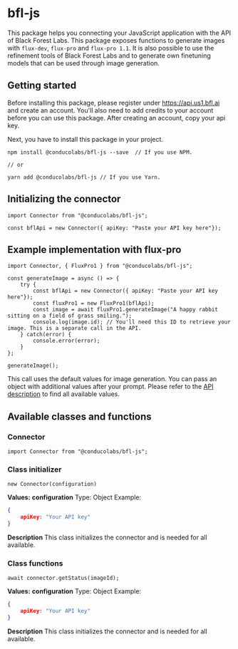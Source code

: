 # bfl-js

This package helps you connecting your JavaScript application with the API of Black Forest Labs. This package exposes functions to generate images with `flux-dev`, `flux-pro` and `flux-pro 1.1`. It is also possible to use the refinement tools of Black Forest Labs and to generate own finetuning models that can be used through image generation.

## Getting started

Before installing this package, please register under https://api.us1.bfl.ai and create an account. You'll also need to add credits to your account before you can use this package. After creating an account, copy your api key.

Next, you have to install this package in your project.

```
npm install @conducolabs/bfl-js --save  // If you use NPM.

// or

yarn add @conducolabs/bfl-js // If you use Yarn.
```

## Initializing the connector

```
import Connector from "@conducolabs/bfl-js";

const bflApi = new Connector({ apiKey: "Paste your API key here"});
```

## Example implementation with flux-pro
```
import Connector, { FluxPro1 } from "@conducolabs/bfl-js";

const generateImage = async () => {
    try {
        const bflApi = new Connector({ apiKey: "Paste your API key here"});
        const fluxPro1 = new FluxPro1(bflApi);
        const image = await fluxPro1.generateImage("A happy rabbit sitting on a field of grass smiling.");
        console.log(image.id); // You'll need this ID to retrieve your image. This is a separate call in the API.
    } catch(error) {
        console.error(error);
    }
};

generateImage();
```

This call uses the default values for image generation. You can pass an object with additional values after your prompt. Please refer to the [API description](https://api.us1.bfl.ai/scalar#tag/tasks/POST/v1/flux-pro) to find all available values.

## Available classes and functions

### Connector

`import Connector from "@conducolabs/bfl-js";`

### Class initializer

```new Connector(configuration)```

**Values:**
__configuration__ 
Type: Object
Example: 

```json
{
    apiKey: "Your API key"
}
 ```

 **Description**
 This class initializes the connector and is needed for all available.

 ### Class functions

 ```await connector.getStatus(imageId);```

 **Values:**
__configuration__ 
Type: Object
Example: 

```json
{
    apiKey: "Your API key"
}
 ```

 **Description**
 This class initializes the connector and is needed for all available.